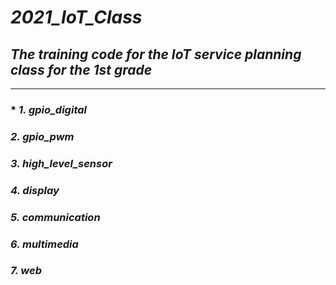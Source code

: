 # *2021_IoT_Class*
## ***The training code for the IoT service planning class for the 1st grade***
---
### * *1. gpio_digital*
### *2. gpio_pwm*
### *3. high_level_sensor*
### *4. display*
### *5. communication*
### *6. multimedia*
### *7. web*
